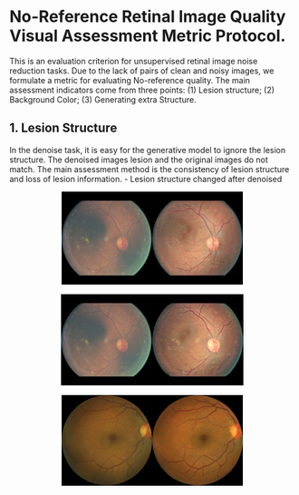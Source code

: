 No-Reference Retinal Image Quality Visual Assessment Metric Protocol.
==========================
This is an evaluation criterion for unsupervised retinal image noise reduction tasks. Due to the lack of pairs of clean and noisy images, we formulate a metric for evaluating No-reference quality.
The main assessment indicators come from three points: (1) Lesion structure; (2) Background Color; (3) Generating extra Structure.

## 1. Lesion Structure
In the denoise task, it is easy for the generative model to ignore the lesion structure. The denoised images lesion and the original images do not match. The main assessment method is the consistency of lesion structure and loss of lesion information.
              -      Lesion structure changed after denoised  
<p align="center">
  <img src="IMG/lesion_structure1.png" alt="Lesion structure changed after denoised"/>    
</p>
<p align="center">
  <img src="IMG/lesion_structure2.png" alt=" Keep the lesion structure"/>
</p>
<p align="center">
  <img src="IMG/lesion_structure3.png" alt="Lesion structure loss"/>
</p>
